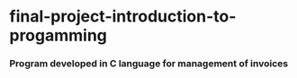 # final-project-introduction-to-progamming
### Program developed in C language for management of invoices
